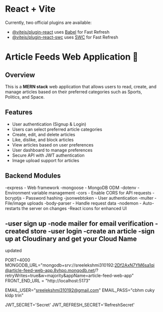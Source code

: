# React + Vite

Currently, two official plugins are available:

- [@vitejs/plugin-react](https://github.com/vitejs/vite-plugin-react/blob/main/packages/plugin-react/README.md) uses [Babel](https://babeljs.io/) for Fast Refresh
- [@vitejs/plugin-react-swc](https://github.com/vitejs/vite-plugin-react-swc) uses [SWC](https://swc.rs/) for Fast Refresh

# Article Feeds Web Application 📰

## Overview

This is a **MERN stack** web application that allows users to read, create, and manage articles based on their preferred categories such as Sports, Politics, and Space.

## Features

- User authentication (Signup & Login)
- Users can select preferred article categories
- Create, edit, and delete articles
- Like, dislike, and block articles
- View articles based on user preferences
- User dashboard to manage preferences
- Secure API with JWT authentication
- Image upload support for articles

## Backend Modules

-express - Web framework
-mongoose - MongoDB ODM
-dotenv - Environment variable management
-cors - Enable CORS for API requests
-bcryptjs - Password hashing
-jsonwebtoken - User authentication
-multer - File/image uploads
-body-parser - Handle request data
-nodemon - Auto-restarts the server on changes
-React icons for enhanced UI

-user sign up
-node mailer for email verification
-created store
-user login
-create an article
    -sign up at Cloudinary and get your Cloud Name
-
    
updated



PORT=4000
MONGODB_URL="mongodb+srv://sreelekshmi310192:2Df2AxN7YM6sa1qi@article-feed-web-app.8vhpo.mongodb.net/?retryWrites=true&w=majority&appName=article-feed-web-app"
FRONT_END_URL = "http://localhost:5173"


EMAIL_USER="sreelekshmi310192@gmail.com"
EMAIL_PASS="cbhm cuky kldp trin"

JWT_SECRET='Secret'
JWT_REFRESH_SECRET='RefreshSecret'